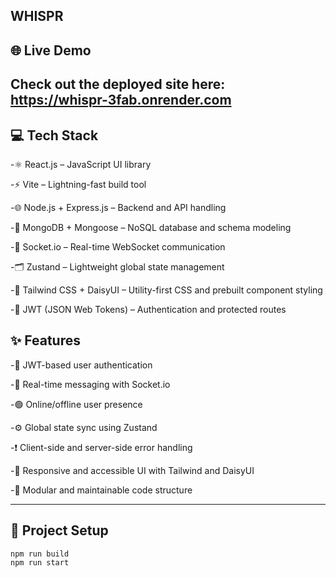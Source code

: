 WHISPR
---
## 🌐 Live Demo
Check out the deployed site here:
https://whispr-3fab.onrender.com
---
## 💻 Tech Stack

-⚛️ React.js – JavaScript UI library

-⚡ Vite – Lightning-fast build tool

-🌐 Node.js + Express.js – Backend and API handling

-🍃 MongoDB + Mongoose – NoSQL database and schema modeling

-🔌 Socket.io – Real-time WebSocket communication

-🗂️ Zustand – Lightweight global state management

-🎨 Tailwind CSS + DaisyUI – Utility-first CSS and prebuilt component styling

-🔐 JWT (JSON Web Tokens) – Authentication and protected routes

✨ Features
---
-🔐 JWT-based user authentication

-💬 Real-time messaging with Socket.io

-🟢 Online/offline user presence

-⚙️ Global state sync using Zustand

-❗ Client-side and server-side error handling

-📱 Responsive and accessible UI with Tailwind and DaisyUI

-🧩 Modular and maintainable code structure

---
## 📂 Project Setup

```bash
npm run build
npm run start
